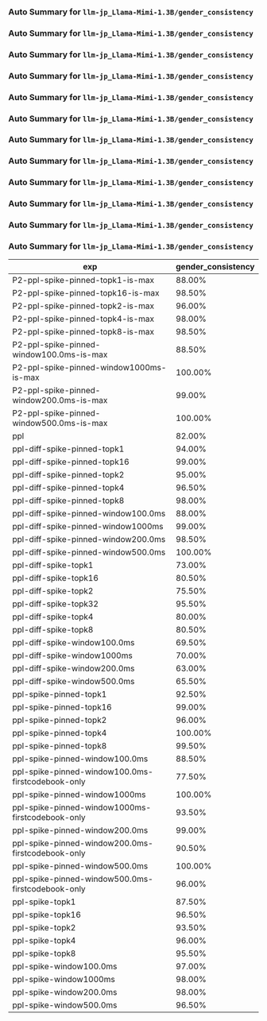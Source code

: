 ### Auto Summary for `llm-jp_Llama-Mimi-1.3B/gender_consistency`

### Auto Summary for `llm-jp_Llama-Mimi-1.3B/gender_consistency`

### Auto Summary for `llm-jp_Llama-Mimi-1.3B/gender_consistency`

### Auto Summary for `llm-jp_Llama-Mimi-1.3B/gender_consistency`

### Auto Summary for `llm-jp_Llama-Mimi-1.3B/gender_consistency`

### Auto Summary for `llm-jp_Llama-Mimi-1.3B/gender_consistency`

### Auto Summary for `llm-jp_Llama-Mimi-1.3B/gender_consistency`

### Auto Summary for `llm-jp_Llama-Mimi-1.3B/gender_consistency`

### Auto Summary for `llm-jp_Llama-Mimi-1.3B/gender_consistency`

### Auto Summary for `llm-jp_Llama-Mimi-1.3B/gender_consistency`

### Auto Summary for `llm-jp_Llama-Mimi-1.3B/gender_consistency`

### Auto Summary for `llm-jp_Llama-Mimi-1.3B/gender_consistency`

<!-- AUTO-GEN: SPLIT TABLE -->
| exp | gender_consistency |
| --- | --- |
| P2-ppl-spike-pinned-topk1-is-max | 88.00% |
| P2-ppl-spike-pinned-topk16-is-max | 98.50% |
| P2-ppl-spike-pinned-topk2-is-max | 96.00% |
| P2-ppl-spike-pinned-topk4-is-max | 98.00% |
| P2-ppl-spike-pinned-topk8-is-max | 98.50% |
| P2-ppl-spike-pinned-window100.0ms-is-max | 88.50% |
| P2-ppl-spike-pinned-window1000ms-is-max | 100.00% |
| P2-ppl-spike-pinned-window200.0ms-is-max | 99.00% |
| P2-ppl-spike-pinned-window500.0ms-is-max | 100.00% |
| ppl | 82.00% |
| ppl-diff-spike-pinned-topk1 | 94.00% |
| ppl-diff-spike-pinned-topk16 | 99.00% |
| ppl-diff-spike-pinned-topk2 | 95.00% |
| ppl-diff-spike-pinned-topk4 | 96.50% |
| ppl-diff-spike-pinned-topk8 | 98.00% |
| ppl-diff-spike-pinned-window100.0ms | 88.00% |
| ppl-diff-spike-pinned-window1000ms | 99.00% |
| ppl-diff-spike-pinned-window200.0ms | 98.50% |
| ppl-diff-spike-pinned-window500.0ms | 100.00% |
| ppl-diff-spike-topk1 | 73.00% |
| ppl-diff-spike-topk16 | 80.50% |
| ppl-diff-spike-topk2 | 75.50% |
| ppl-diff-spike-topk32 | 95.50% |
| ppl-diff-spike-topk4 | 80.00% |
| ppl-diff-spike-topk8 | 80.50% |
| ppl-diff-spike-window100.0ms | 69.50% |
| ppl-diff-spike-window1000ms | 70.00% |
| ppl-diff-spike-window200.0ms | 63.00% |
| ppl-diff-spike-window500.0ms | 65.50% |
| ppl-spike-pinned-topk1 | 92.50% |
| ppl-spike-pinned-topk16 | 99.00% |
| ppl-spike-pinned-topk2 | 96.00% |
| ppl-spike-pinned-topk4 | 100.00% |
| ppl-spike-pinned-topk8 | 99.50% |
| ppl-spike-pinned-window100.0ms | 88.50% |
| ppl-spike-pinned-window100.0ms-firstcodebook-only | 77.50% |
| ppl-spike-pinned-window1000ms | 100.00% |
| ppl-spike-pinned-window1000ms-firstcodebook-only | 93.50% |
| ppl-spike-pinned-window200.0ms | 99.00% |
| ppl-spike-pinned-window200.0ms-firstcodebook-only | 90.50% |
| ppl-spike-pinned-window500.0ms | 100.00% |
| ppl-spike-pinned-window500.0ms-firstcodebook-only | 96.00% |
| ppl-spike-topk1 | 87.50% |
| ppl-spike-topk16 | 96.50% |
| ppl-spike-topk2 | 93.50% |
| ppl-spike-topk4 | 96.00% |
| ppl-spike-topk8 | 95.50% |
| ppl-spike-window100.0ms | 97.00% |
| ppl-spike-window1000ms | 98.00% |
| ppl-spike-window200.0ms | 98.00% |
| ppl-spike-window500.0ms | 96.50% |
<!-- AUTO-GEN: SPLIT TABLE -->
